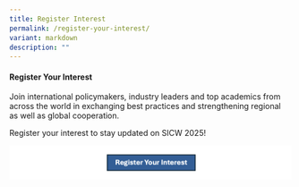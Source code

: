 ```yaml
---
title: Register Interest
permalink: /register-your-interest/
variant: markdown
description: ""
---
```

#### **Register Your Interest**

Join international policymakers, industry leaders and top academics from
across the world in exchanging best practices and strengthening regional
as well as global cooperation.

Register your interest to stay updated on SICW 2025!

![](/images/Register_your_interest.png)